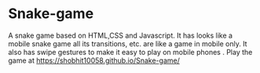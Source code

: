# Snake-game
A snake game based on HTML,CSS and Javascript.
It has looks like a mobile snake game all its transitions, etc. are like
a game in mobile only.
It also has swipe gestures to make it easy to play on mobile phones . 
Play the game at https://shobhit10058.github.io/Snake-game/
